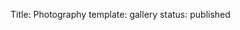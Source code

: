 Title: Photography
template: gallery
status: published

<div ID="gallerymain" data-nanogallery2='{
    "flickrAPIKey": "40b714ebdf245378906e4b9430016faa",
    "userID": "66956608@N06",
    "kind": "flickr",
    "thumbnailWidth": "auto",
    "thumbnailHeight": "400",
    "thumbnailBorderVertical": 0,
    "thumbnailBorderHorizontal": 0,
    "colorScheme": {
      "thumbnail": {
        "background": "rgba(255,255,255,1)"
      }
    },
    "thumbnailDisplayTransitionDuration": 500,
    "thumbnailLabel": {
      "position": "overImageOnBottom"
    },
    "thumbnailHoverEffect2": "labelAppear75",
    "thumbnailAlignment": "center",
    "thumbnailGutterWidth": 5,
    "thumbnailGutterHeight": 5,
    "breadcrumbOnlyCurrentLevel": false,
    "thumbnailOpenImage": true
  }'>

</div>

